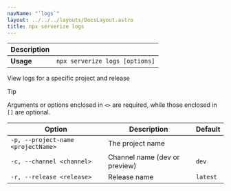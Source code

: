 ```yaml
---
navName: "`logs`"
layout: ../../../layouts/DocsLayout.astro
title: npx serverize logs
---
```



| **Description** |  |
|------------------|----------------------------------|
| **Usage**        | `npx serverize logs [options]` |

    
View logs for a specific project and release
> [!TIP]
> Arguments or options enclosed in `<>` are required, while those enclosed in `[]` are optional.
 
| **Option** | **Description** | **Default** |
|------------|-----------------|-------------|
| `-p, --project-name <projectName>` | The project name |  |
| `-c, --channel <channel>` | Channel name (dev or preview) | `dev` |
| `-r, --release <release>` | Release name | `latest` |